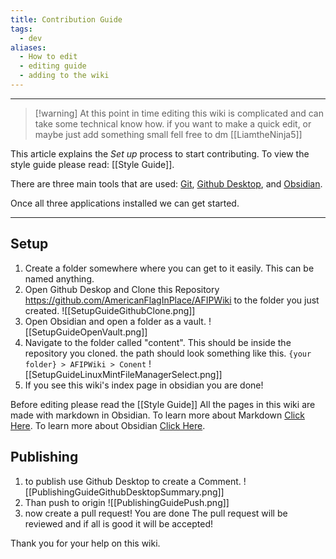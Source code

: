 ```yaml
---
title: Contribution Guide
tags:
  - dev
aliases:
  - How to edit
  - editing guide
  - adding to the wiki
---
```

---
> [!warning] At this point in time editing this wiki is complicated and can take some technical know how. if you want to make a quick edit, or maybe just add something small fell free to dm [[LiamtheNinja5]] 

This article explains the *Set up* process to start contributing. To view the style guide please read: [[Style Guide]]. 

There are three main tools that are used: [Git](https://git-scm.com/download), [Github Desktop](https://desktop.github.com/), and [Obsidian](https://obsidian.md/).

Once all three applications installed we can get started. 

---

## Setup

1. Create a folder somewhere where you can get to it easily. This can be named anything.
2. Open Github Deskop and Clone this Repository https://github.com/AmericanFlagInPlace/AFIPWiki to the folder you just created. ![[SetupGuideGithubClone.png]]
3. Open Obsidian and open a folder as a vault. ![[SetupGuideOpenVault.png]]
4. Navigate to the folder called "content". This should be inside the repository you cloned. the path should look something like this. ``{your folder} > AFIPWiki > Conent`` ![[SetupGuideLinuxMintFileManagerSelect.png]]
5. If you see this wiki's index page in obsidian you are done!

Before editing please read the [[Style Guide]]
All the pages in this wiki are made with markdown in Obsidian.
To learn more about Markdown [Click Here](https://www.markdownguide.org/cheat-sheet/).
To learn more about Obsidian [Click Here](https://help.obsidian.md/Home).

## Publishing
1. to publish use Github Desktop to create a Comment. ![[PublishingGuideGithubDesktopSummary.png]]
2. Than push to origin ![[PublishingGuidePush.png]]
3. now create a pull request! You are done
The pull request will be reviewed and if all is good it will be accepted! 

Thank you for your help on this wiki.